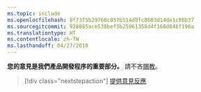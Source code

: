 ```yaml
---
ms.topic: include
ms.openlocfilehash: 8f73f5b29768c057b514d8fc8603d14de1c86b37
ms.sourcegitcommit: 928885ace538bef5b25961358d4f166d648f196a
ms.translationtype: HT
ms.contentlocale: zh-TW
ms.lasthandoff: 04/27/2018
---
```

**您的意見是我們產品開發程序的重要部分。** 請不吝[賜教](https://aka.ms/vsce-product-survey)。

> [!div class="nextstepaction"]
> [提供意見反應](https://aka.ms/vsce-product-survey)